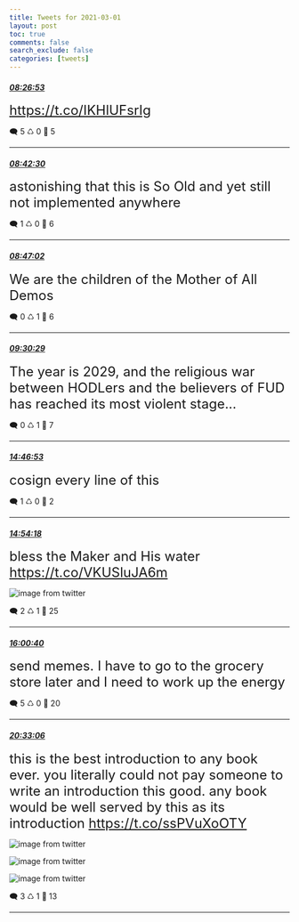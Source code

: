 ```yaml
---
title: Tweets for 2021-03-01
layout: post
toc: true
comments: false
search_exclude: false
categories: [tweets]
---
```



#### <a href = "https://twitter.com/deepfates/status/1366409616075214853">*08:26:53*</a>

<font size="5"> https://t.co/IKHlUFsrIg</font>



🗨️ 5 ♺ 0 🤍  5   

---
    
#### <a href = "https://twitter.com/deepfates/status/1366413543013306368">*08:42:30*</a>

<font size="5">astonishing that this is So Old and yet still not implemented anywhere</font>



🗨️ 1 ♺ 0 🤍  6   

---
    
#### <a href = "https://twitter.com/deepfates/status/1366414687303327744">*08:47:02*</a>

<font size="5">We are the children of the Mother of All Demos</font>



🗨️ 0 ♺ 1 🤍  6   

---
    
#### <a href = "https://twitter.com/deepfates/status/1366425620763271180">*09:30:29*</a>

<font size="5">The year is 2029, and the religious war between HODLers and the believers of FUD has reached its most violent stage...</font>



🗨️ 0 ♺ 1 🤍  7   

---
    
#### <a href = "https://twitter.com/deepfates/status/1366505245195534337">*14:46:53*</a>

<font size="5">cosign every line of this</font>



🗨️ 1 ♺ 0 🤍  2   

---
    
#### <a href = "https://twitter.com/deepfates/status/1366507109437833223">*14:54:18*</a>

<font size="5">bless the Maker and His water  https://t.co/VKUSluJA6m</font>

![image from twitter](/fastpages//images/EvbO6ANXAAMoOZO.jpg)


🗨️ 2 ♺ 1 🤍  25   

---
    
#### <a href = "https://twitter.com/deepfates/status/1366523811659620357">*16:00:40*</a>

<font size="5">send memes. I have to go to the grocery store later and I need to work up the energy</font>



🗨️ 5 ♺ 0 🤍  20   

---
    
#### <a href = "https://twitter.com/deepfates/status/1366592373497737221">*20:33:06*</a>

<font size="5">this is the best introduction to any book ever. you literally could not pay someone to write an introduction this good. any book would be well served by this as its introduction  https://t.co/ssPVuXoOTY</font>

![image from twitter](/fastpages//images/Evcce0TWYAcJyUZ.jpg)

![image from twitter](/fastpages//images/Evccf5AXEAI2-69.jpg)

![image from twitter](/fastpages//images/Evccg7JXMAIKnq9.jpg)


🗨️ 3 ♺ 1 🤍  13   

---
    
            
